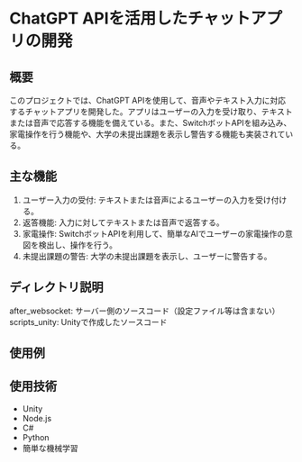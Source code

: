 # ChatGPT APIを活用したチャットアプリの開発

## 概要
このプロジェクトでは、ChatGPT APIを使用して、音声やテキスト入力に対応するチャットアプリを開発した。アプリはユーザーの入力を受け取り、テキストまたは音声で応答する機能を備えている。また、SwitchボットAPIを組み込み、家電操作を行う機能や、大学の未提出課題を表示し警告する機能も実装されている。

## 主な機能
1. ユーザー入力の受付: テキストまたは音声によるユーザーの入力を受け付ける。
2. 返答機能: 入力に対してテキストまたは音声で返答する。
3. 家電操作: SwitchボットAPIを利用して、簡単なAIでユーザーの家電操作の意図を検出し、操作を行う。
4. 未提出課題の警告: 大学の未提出課題を表示し、ユーザーに警告する。

## ディレクトリ説明
after_websocket: サーバー側のソースコード（設定ファイル等は含まない）
scripts_unity: Unityで作成したソースコード

## 使用例

## 使用技術
- Unity
- Node.js
- C#
- Python
- 簡単な機械学習
